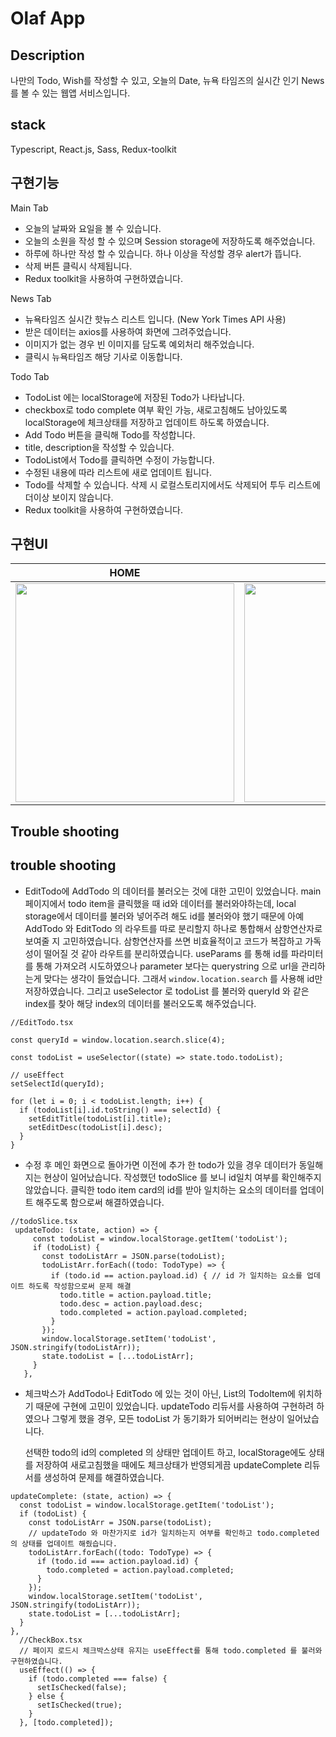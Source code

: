 # Olaf App

## Description

나만의 Todo, Wish를 작성할 수 있고,
오늘의 Date, 뉴욕 타임즈의 실시간 인기 News 를 볼 수 있는 웹앱 서비스입니다.

## stack

Typescript, React.js, Sass, Redux-toolkit

## 구현기능

Main Tab

- 오늘의 날짜와 요일을 볼 수 있습니다.
- 오늘의 소원을 작성 할 수 있으며 Session storage에 저장하도록 해주었습니다.
- 하루에 하나만 작성 할 수 있습니다. 하나 이상을 작성할 경우 alert가 뜹니다.
- 삭제 버튼 클릭시 삭제됩니다.
- Redux toolkit을 사용하여 구현하였습니다.

News Tab

- 뉴욕타임즈 실시간 핫뉴스 리스트 입니다.
  (New York Times API 사용)
- 받은 데이터는 axios를 사용하여 화면에 그려주었습니다.
- 이미지가 없는 경우 빈 이미지를 담도록 예외처리 해주었습니다.
- 클릭시 뉴욕타임즈 해당 기사로 이동합니다.

Todo Tab

- TodoList 에는 localStorage에 저장된 Todo가 나타납니다.
- checkbox로 todo complete 여부 확인 가능, 새로고침해도 남아있도록 localStorage에 체크상태를 저장하고 업데이트 하도록 하였습니다.
- Add Todo 버튼을 클릭해 Todo를 작성합니다.
- title, description을 작성할 수 있습니다.
- TodoList에서 Todo를 클릭하면 수정이 가능합니다.
- 수정된 내용에 따라 리스트에 새로 업데이트 됩니다.
- Todo를 삭제할 수 있습니다. 삭제 시 로컬스토리지에서도 삭제되어 투두 리스트에 더이상 보이지 않습니다.
- Redux toolkit을 사용하여 구현하였습니다.

## 구현UI

|                                                               HOME                                                               |                                                               NEWS                                                               |                                                               TODO                                                               |
| :------------------------------------------------------------------------------------------------------------------------------: | :------------------------------------------------------------------------------------------------------------------------------: | :------------------------------------------------------------------------------------------------------------------------------: |
| <img width="350px;" src="https://user-images.githubusercontent.com/96714788/206971384-9503159b-9396-4a76-9ade-56a94a47aea4.gif"> | <img width="350px;" src="https://user-images.githubusercontent.com/96714788/206971737-ad009afd-f6fe-4aed-8033-6639e684e4a9.gif"> | <img width="350px;" src="https://user-images.githubusercontent.com/96714788/206971412-ae019eb7-dffa-42f7-9a40-10f8f50dab71.gif"> |

## Trouble shooting

## trouble shooting

- EditTodo에 AddTodo 의 데이터를 불러오는 것에 대한 고민이 있었습니다. main 페이지에서 todo item을 클릭했을 때 id와 데이터를 불러와야하는데, local storage에서 데이터를 불러와 넣어주려 해도 id를 불러와야 했기 때문에 아예 AddTodo 와 EditTodo 의 라우트를 따로 분리할지 하나로 통합해서 삼항연산자로 보여줄 지 고민하였습니다.
  삼항연산자를 쓰면 비효율적이고 코드가 복잡하고 가독성이 떨어질 것 같아 라우트를 분리하였습니다.
  useParams 를 통해 id를 파라미터를 통해 가져오려 시도하였으나 parameter 보다는 querystring 으로 url을 관리하는게 맞다는 생각이 들었습니다. 그래서 `window.location.search` 를 사용해 id만 저장하였습니다. 그리고 useSelector 로 todoList 를 불러와 queryId 와 같은 index를 찾아 해당 index의 데이터를 불러오도록 해주었습니다.

```tsx
//EditTodo.tsx

const queryId = window.location.search.slice(4);

const todoList = useSelector((state) => state.todo.todoList);

// useEffect
setSelectId(queryId);

for (let i = 0; i < todoList.length; i++) {
  if (todoList[i].id.toString() === selectId) {
    setEditTitle(todoList[i].title);
    setEditDesc(todoList[i].desc);
  }
}
```

- 수정 후 메인 화면으로 돌아가면 이전에 추가 한 todo가 있을 경우 데이터가 동일해지는 현상이 일어났습니다. 작성했던 todoSlice 를 보니 id일치 여부를 확인해주지 않았습니다.
  클릭한 todo item card의 id를 받아 일치하는 요소의 데이터를 업데이트 해주도록 함으로써 해결하였습니다.

```tsx
//todoSlice.tsx
 updateTodo: (state, action) => {
     const todoList = window.localStorage.getItem('todoList');
     if (todoList) {
       const todoListArr = JSON.parse(todoList);
       todoListArr.forEach((todo: TodoType) => {
         if (todo.id == action.payload.id) { // id 가 일치하는 요소를 업데이트 하도록 작성함으로써 문제 해결
           todo.title = action.payload.title;
           todo.desc = action.payload.desc;
           todo.completed = action.payload.completed;
         }
       });
       window.localStorage.setItem('todoList', JSON.stringify(todoListArr));
       state.todoList = [...todoListArr];
     }
   },

```

- 체크박스가 AddTodo나 EditTodo 에 있는 것이 아닌, List의 TodoItem에 위치하기 때문에 구현에 고민이 있었습니다.
  updateTodo 리듀서를 사용하여 구현하려 하였으나 그렇게 했을 경우, 모든 todoList 가 동기화가 되어버리는 현상이 일어났습니다.

  선택한 todo의 id의 completed 의 상태만 업데이트 하고, localStorage에도 상태를 저장하여 새로고침했을 때에도 체크상태가 반영되게끔 updateComplete 리듀서를 생성하여 문제를 해결하였습니다.

```tsx
updateComplete: (state, action) => {
  const todoList = window.localStorage.getItem('todoList');
  if (todoList) {
    const todoListArr = JSON.parse(todoList);
    // updateTodo 와 마찬가지로 id가 일치하는지 여부를 확인하고 todo.completed의 상태를 업데이트 해줬습니다.
    todoListArr.forEach((todo: TodoType) => {
      if (todo.id === action.payload.id) {
        todo.completed = action.payload.completed;
      }
    });
    window.localStorage.setItem('todoList', JSON.stringify(todoListArr));
    state.todoList = [...todoListArr];
  }
},
  //CheckBox.tsx
  // 페이지 로드시 체크박스상태 유지는 useEffect를 통해 todo.completed 를 불러와 구현하였습니다.
  useEffect(() => {
    if (todo.completed === false) {
      setIsChecked(false);
    } else {
      setIsChecked(true);
    }
  }, [todo.completed]);
```
